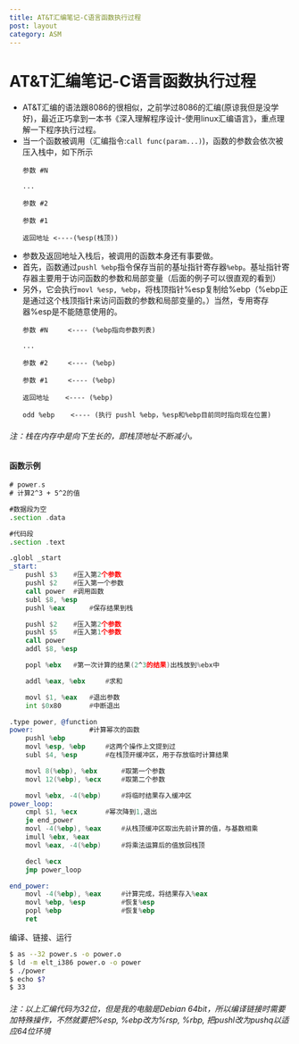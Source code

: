 ```yaml
---
title: AT&T汇编笔记-C语言函数执行过程
post: layout
category: ASM
---
```


# AT&T汇编笔记-C语言函数执行过程

- AT&T汇编的语法跟8086的很相似，之前学过8086的汇编(原谅我但是没学好)，最近正巧拿到一本书《深入理解程序设计-使用linux汇编语言》，重点理解一下程序执行过程。
- 当一个函数被调用（汇编指令:`call func(param...)`)，函数的参数会依次被压入栈中，如下所示
    ```
    参数 #N
    
    ...
    
    参数 #2
    
    参数 #1
    
    返回地址 <----(%esp(栈顶))
    ```
- 参数及返回地址入栈后，被调用的函数本身还有事要做。
- 首先，函数通过```pushl %ebp```指令保存当前的基址指针寄存器`%ebp`。基址指针寄存器主要用于访问函数的参数和局部变量（后面的例子可以很直观的看到）
- 另外，它会执行```movl %esp, %ebp```，将栈顶指针%esp复制给%ebp（%ebp正是通过这个栈顶指针来访问函数的参数和局部变量的。）当然，专用寄存器%esp是不能随意使用的。
    ```
    参数 #N     <---- (%ebp指向参数列表)
    
    ...
    
    参数 #2     <---- (%ebp)
    
    参数 #1     <---- (%ebp)
    
    返回地址    <---- (%ebp)
    
    odd %ebp    <---- (执行 pushl %ebp，%esp和%ebp目前同时指向现在位置)
    ```
###### 注：栈在内存中是向下生长的，即栈顶地址不断减小。

#### 函数示例

```asm
# power.s
# 计算2^3 + 5^2的值

#数据段为空
.section .data

#代码段
.section .text

.globl _start
_start:
    pushl $3	#压入第2个参数
	pushl $2    #压入第一个参数
	call power  #调用函数
	subl $8, %esp
	pushl %eax      #保存结果到栈

	pushl $2    #压入第2个参数
	pushl $5    #压入第1个参数
	call power 
	addl $8, %esp 

	popl %ebx   #第一次计算的结果(2^3的结果)出栈放到%ebx中

	addl %eax, %ebx     #求和

	movl $1, %eax   #退出参数
	int $0x80       #中断退出

.type power, @function
power:              #计算幂次的函数
	pushl %ebp
	movl %esp, %ebp     #这两个操作上文提到过
	subl $4, %esp       #在栈顶开缓冲区，用于存放临时计算结果

	movl 8(%ebp), %ebx      #取第一个参数
	movl 12(%ebp), %ecx     #取第二个参数

	movl %ebx, -4(%ebp)     #将临时结果存入缓冲区
power_loop:
	cmpl $1, %ecx       #幂次降到1,退出
	je end_power
	movl -4(%ebp), %eax     #从栈顶缓冲区取出先前计算的值，与基数相乘
	imull %ebx, %eax
	movl %eax, -4(%ebp)     #将乘法运算后的值放回栈顶

	decl %ecx
	jmp power_loop

end_power:
	movl -4(%ebp), %eax     #计算完成，将结果存入%eax
	movl %ebp, %esp         #恢复%esp
	popl %ebp               #恢复%ebp
	ret
```

编译、链接、运行
```sh
$ as --32 power.s -o power.o
$ ld -m elt_i386 power.o -o power
$ ./power
$ echo $?
$ 33
```

###### 注：以上汇编代码为32位，但是我的电脑是Debian 64bit，所以编译链接时需要加特殊操作，不然就要把%esp, %ebp改为%rsp, %rbp, 把pushl改为pushq以适应64位环境


